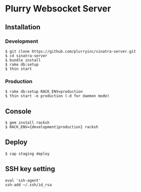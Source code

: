 # Plurry Websocket Server

## Installation

### Development

```
$ git clone https://github.com/plurryinc/sinatra-server.git
$ cd sinatra-server
$ bundle install
$ rake db:setup
$ thin start
```

### Production

```
$ rake db:setup RACK_ENV=production
$ thin start -e production (-d for daemon mode)
```

## Console

```
$ gem install racksh
$ RACK_ENV={development|production} racksh
```

## Deploy

```
$ cap staging deploy
```

## SSH key setting

```
eval 'ssh-agent'
ssh-add ~/.ssh/id_rsa
```
